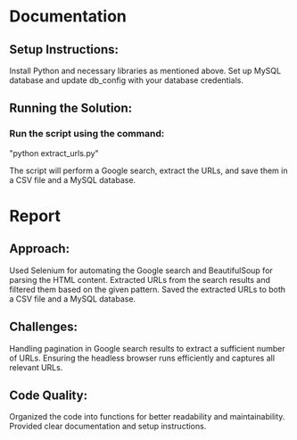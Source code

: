 # Documentation

## Setup Instructions:
Install Python and necessary libraries as mentioned above.
Set up MySQL database and update db_config with your database credentials.

## Running the Solution:
### Run the script using the command:
"python extract_urls.py"

The script will perform a Google search, extract the URLs, and save them in a CSV file and a MySQL database.

# Report
## Approach:
Used Selenium for automating the Google search and BeautifulSoup for parsing the HTML content.
Extracted URLs from the search results and filtered them based on the given pattern.
Saved the extracted URLs to both a CSV file and a MySQL database.

## Challenges:
Handling pagination in Google search results to extract a sufficient number of URLs.
Ensuring the headless browser runs efficiently and captures all relevant URLs.

## Code Quality:
Organized the code into functions for better readability and maintainability.
Provided clear documentation and setup instructions.
